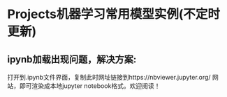 # Projects机器学习常用模型实例(不定时更新)

## ipynb加载出现问题，解决方案:
打开到.ipynb文件界面，复制此时网址链接到https://nbviewer.jupyter.org/ 网站，即可渲染成本地jupyter notebook格式。欢迎阅读！
